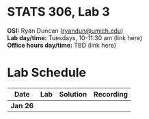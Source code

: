 # STATS 306, Lab 3

**GSI:** Ryan Duncan (ryandun@umich.edu)\
**Lab day/time:** Tuesdays, 10-11:30 am (link here)\
**Office hours day/time:** TBD (link here)

# Lab Schedule

Date | Lab | Solution | Recording
--- | --- | --- | ---
**Jan 26** |  |  | 
